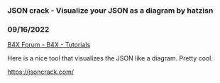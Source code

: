 ###  JSON crack - Visualize your JSON as a diagram by hatzisn
### 09/16/2022
[B4X Forum - B4X - Tutorials](https://www.b4x.com/android/forum/threads/142973/)

Here is a nice tool that visualizes the JSON like a diagram. Pretty cool.  
  
<https://jsoncrack.com/>